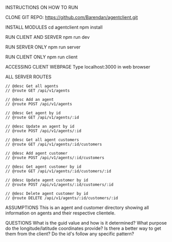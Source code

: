 INSTRUCTIONS ON HOW TO RUN

CLONE GIT REPO:
	https://github.com/Barendan/agentclient.git

INSTALL MODULES
	cd agentclient 
	npm install
 
RUN CLIENT AND SERVER
	npm run dev
 
RUN SERVER ONLY
	npm run server
 
RUN CLIENT ONLY
	npm run client

ACCESSING CLIENT WEBPAGE
	Type localhost:3000 in web browser



ALL SERVER ROUTES
		
	// @desc Get all agents
	// @route GET /api/v1/agents

	// @desc Add an agent
	// @route POST /api/v1/agents

	// @desc Get agent by id
	// @route GET /api/v1/agents/:id

	// @desc Update an agent by id
	// @route POST /api/v1/agents/:id

	// @desc Get all agent customers
	// @route GET /api/v1/agents/:id/customers

	// @desc Add agent customer
	// @route POST /api/v1/agents/:id/customers

	// @desc Get agent customer by id
	// @route GET /api/v1/agents/:id/customers/:id

	// @desc Update agent customer by id
	// @route POST /api/v1/agents/:id/customers/:id

	// @desc Delete agent customer by id
	// @route DELETE /api/v1/agents/:id/customers/:id


ASSUMPTIONS
	This is an agent and customer directory showing all information on agents and their respective clientele.


QUESTIONS
	What is the guid value and how is it determined?
	What purpose do the longitude/latitude coordinates provide?
		Is there a better way to get them from the client?
	Do the id's follow any specific pattern?
